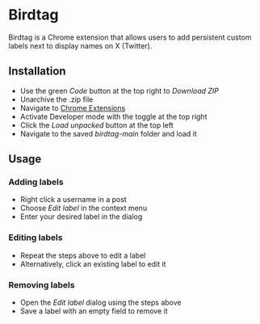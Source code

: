 # Birdtag

Birdtag is a Chrome extension that allows users to add persistent custom labels next to display names on X (Twitter).

## Installation

- Use the green *Code* button at the top right to *Download ZIP*
- Unarchive the .zip file
- Navigate to [Chrome Extensions](chrome://extensions)
- Activate Developer mode with the toggle at the top right
- Click the *Load unpacked* button at the top left
- Navigate to the saved *birdtag-main* folder and load it

## Usage

### Adding labels

- Right click a username in a post
- Choose *Edit label* in the context menu
- Enter your desired label in the dialog

### Editing labels
- Repeat the steps above to edit a label
- Alternatively, click an existing label to edit it

### Removing labels
- Open the *Edit label* dialog using the steps above
- Save a label with an empty field to remove it
